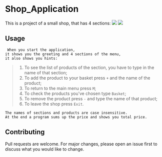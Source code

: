 # Shop_Application

This is a project of a small shop, that has 4 sections:
![](https://github.com/Traveler1357/Shop_Application/blob/master/Images/Departments.png)
![](https://github.com/Traveler1357/Shop_Application/blob/master/Images/Shop.png)
## Usage
```
 When you start the application, 
it shows you the greeting and 4 sections of the menu, 
it also shows you hints: 
```

>1. To see the list of products of the section, you have to type in the name of that section;
>2. To add the product to your basket press `+` and the name of the product;
>3. To return to the main menu press `M`;
>4. To check the products you've chosen type `Basket`;
>5. To remove the product press `-` and type the name of that product;
>6. To leave the shop press `Exit`.

```
The names of sections and products are case insensitive.
At the end a program sums up the price and shows you total price.
```

## Contributing
Pull requests are welcome. For major changes, please open an issue first to discuss what you would like to change.
